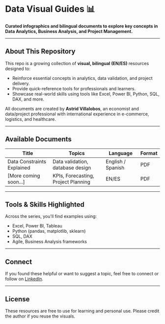 # Data Visual Guides 📊  
**Curated infographics and bilingual documents to explore key concepts in Data Analytics, Business Analysis, and Project Management.**

---

## About This Repository

This repo is a growing collection of **visual, bilingual (EN/ES)** resources designed to:
- Reinforce essential concepts in analytics, data validation, and project delivery.
- Provide quick-reference tools for professionals and learners.
- Showcase real-world skills using tools like Excel, Power BI, Python, SQL, DAX, and more.

All documents are created by **Astrid Villalobos**, an economist and data/project professional with international experience in e-commerce, logistics, and healthcare.

---

## Available Documents

| Title | Topics | Language | Format |
|-------|--------|----------|--------|
| Data Constraints Explained | Data validation, database design | English / Spanish | PDF |
| [More coming soon...] | KPIs, Forecasting, Project Planning | EN/ES | PDF |

---

## Tools & Skills Highlighted

Across the series, you'll find examples using:
- Excel, Power BI, Tableau
- Python (pandas, matplotlib, sklearn)
- SQL, DAX
- Agile, Business Analysis frameworks

---

## Connect

If you found these helpful or want to suggest a topic, feel free to connect or follow on [LinkedIn](https://www.linkedin.com/in/astridvillalobos).

---

## License

These resources are free to use for learning and personal use. Please credit the author if you reuse the visuals.


